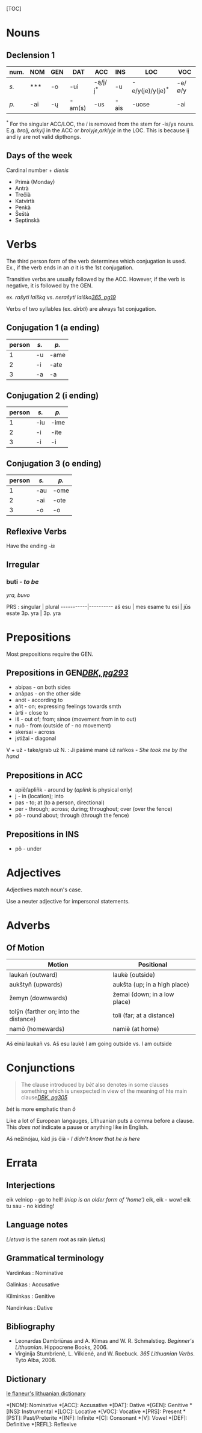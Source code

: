 [TOC]

# Nouns

## Declension 1

<!-- BEGIN: 1 -->
<!-- ENDING: as, is, ys -->
<!-- PRE: ∅, i, i -->
<!-- TYPE: n -->
num. | NOM | GEN | DAT    | ACC                | INS | LOC                        | VOC
-----|-----|-----|--------|--------------------|-----|----------------------------|-------
_s._ | *** | -o  | -ui    | -ą/į/į<sup>*</sup> | -u  | -e/y(je)/y(je)<sup>*</sup> | -e/∅/y
_p._ | -ai | -ų  | -am(s) | -us                | -ais| -uose                      | -ai

<!-- END: 1 -->
<sup>*</sup> For the singular ACC/LOC, the _i_ is removed from the stem for -is/ys nouns. E.g. _brolį_, _arkylį_ in the ACC or _brolyje_,_arklyje_ in the LOC. This is because iį and iy are not valid dipthongs.

## Days of the week

Cardinal number + _dienis_

* Primà (Monday)
* Antrà
* Trečià
* Katvirtà
* Penkà
* Šeštà
* Septinskà

# Verbs

The third person form of the verb determines which conjugation is used. Ex., if the verb ends in an _a_ it is the 1st conjugation.

Transitive verbs are usually followed by the ACC. However, if the verb is negative, it is followed by the GEN.

ex. _rašyti laišką_ vs. _nerašyti laiško_<cite>[365, pg19](#365)</cite>

Verbs of two syllables (ex. _dirbti_) are always 1st conjugation.

## Conjugation 1 (a ending)

<!-- BEGIN: Verb-1 -->
<!-- ENDING: a, ia -->
<!-- PRE: ∅, i -->
<!-- TYPE: v -->
person | _s._  | _p._
-------|-------|------
1      | -u    | -ame
2      | -i    | -ate
3      | -a    | -a

<!-- END: Verb-1 -->

## Conjugation 2 (i ending)

<!-- BEGIN: Verb-2 -->
<!-- ENDING: i -->
<!-- PRE: ∅ -->
<!-- TYPE: v -->
person | _s._  | _p._
-------|-------|------
1      | -iu   | -ime
2      | -i    | -ite
3      | -i    | -i

<!-- END: Verb-2 -->

## Conjugation 3 (o ending)

<!-- BEGIN: Verb-3 -->
<!-- ENDING: o -->
<!-- PRE: ∅ -->
<!-- TYPE: v -->
person | _s._  | _p._
-------|-------|------
1      | -au   | -ome
2      | -ai   | -ote
3      | -o    | -o

<!-- END: Verb-3 -->

## Reflexive Verbs
Have the ending _-is_

## Irregular

### buti - _to be_
_yra, buvo_

PRS
: singular | plural
-----------|----------
aš esu     | mes esame
tu esi     | jūs esate
3p. yra    | 3p. yra

# Prepositions

Most prepositions require the GEN.

## Prepositions in GEN<cite>[DBK, pg293](#DBK)</cite>

* abipas - on both sides
* anàpas - on the other side
* anót - according to
* añt - on; expressing feelings towards smth
* àrti - close to
* iš - out of; from; since (movement from in to out)
* nuõ - from (outside of - no movement)
* skersai<ti></ti> - across
* įstižai - diagonal

V + už - take/grab už N.
: Ji pàšmė manè ùž rañkos - _She took me by the hand_

## Prepositions in ACC

* apiẽ/apliñk - around by (_aplink_ is physical only)
* į<ti></ti> - in (location); into
* pas - to; at (to a person, directional)
* per<ti></ti> - through; across; during; throughout; over (over the fence)
* põ - round about; through (through the fence)

## Prepositions in INS

* põ - under

# Adjectives

Adjectives match noun's case.

Use a neuter adjective for impersonal statements.

# Adverbs

## Of Motion

Motion            | Positional
------------------|------------
laukań (outward)  | laukè (outside)
aukštyñ (upwards) | aukšta (up; in a high place)
žemyn (downwards) | žemai<ti></ti> (down; in a low place)
tolỹn (farther on; into the distance) | toli<gr></gr> (far; at a distance)
namõ (homewards)  | namiẽ (at home)

Aš einù laukañ vs. Aš esu laukè
I am going outside vs. I am outside

# Conjunctions

> The clause introduced by *bèt* also denotes in some clauses something which is unexpected in view of the meaning of hte main clause<cite>[DBK, pg305](#DBK)</cite>

_bèt_ is more emphatic than _õ_

Like a lot of European langauges, Lithuanian puts a comma before a clause. This _does not_ indicate a pause or anything like in English.

Aš nežinójau, kàd jis čià - _I didn't know that he is here_

# Errata

## Interjections

eik velniop - go to hell!
_(niop is an older form of 'home')_
eik, eik - wow!
eik tu sau - no kidding!

## Language notes

_Lietuva_ is the sanem root as rain (_lietus_)

## Grammatical terminology

Vardinkas
: Nominative

Galinkas
: Accusative

Kilminkas
: Genitive

Nandinkas
: Dative

## Bibliography
* <source id="DBK">Leonardas Dambriūnas and A. Klimas and W. R. Schmalstieg. _Beginner's Lithuanian_. Hippocrene Books, 2006.</source>
* <source id="365">Virginija Stumbrienė, L. Vilkienė, and W. Roebuck. _365 Lithuanian Verbs_. Tyto Alba, 2008.</source>


## Dictionary
[le flaneur's lithuanian dictionary](lithuanian/dict)
<!-- Abbreviations -->
*[NOM]: Nominative
*[ACC]: Accusative
*[DAT]: Dative
*[GEN]: Genitive
*[INS]: Instrumental
*[LOC]: Locative
*[VOC]: Vocative
*[PRS]: Present
*[PST]: Past/Preterite
*[INF]: Infinite
*[C]: Consonant
*[V]: Vowel
*[DEF]: Definitive
*[REFL]: Reflexive